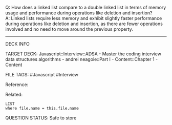 Q: How does a linked list compare to a double linked list in terms of memory usage and performance during operations like deletion and insertion?  
A: Linked lists require less memory and exhibit slightly faster performance during operations like deletion and insertion, as there are fewer operations involved and no need to move around the previous property.
<!--ID: 1693659896169-->

---

DECK INFO

TARGET DECK: Javascript::Interview::ADSA - Master the coding interview data structures algorithms - andrei neagoie::Part I - Content::Chapter 1 - Content

FILE TAGS: #Javascript #Interview

Reference:

Related:

```dataview
LIST
where file.name = this.file.name
```


QUESTION STATUS: Safe to store